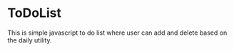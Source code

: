 # ToDoList
This is simple javascript to do list where user can add and delete based on the daily utility.
